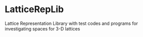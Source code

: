 # LatticeRepLib
Lattice Representation Library with test codes and programs for investigating spaces for 3-D lattices
